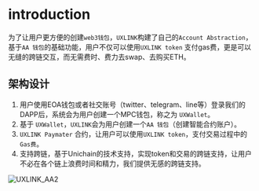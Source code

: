 # introduction
为了让用户更方便的创建`web3钱包`，`UXLINK`构建了自己的`Account Abstraction`，基于`AA 钱包`的基础功能，用户不仅可以使用`UXLINK token` 支付gas费，更是可以无缝的跨链交互，而无需费时、费力去swap、去购买ETH。

## 架构设计
1. 用户使用EOA钱包或者社交账号（twitter、telegram、line等）登录我们的DAPP后，系统会为用户创建一个MPC钱包，称之为 `UXWallet`。
2. 基于 `UXWallet`，`UXLINK`会为用户创建一个`AA 钱包`（创建智能合约账户）。
3. `UXLINK Paymater` 合约，让用户可以使用`UXLINK token`，支付交易过程中的`Gas费`。
4. 支持跨链，基于Unichain的技术支持，实现token和交易的跨链支持，让用户不必在各个链上浪费时间和精力，我们提供无感的跨链支持。


![UXLINK_AA2](../../public/images/UXLINK_AA2.png)